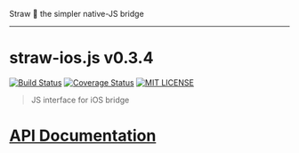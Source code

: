 Straw :tropical_drink: the simpler native-JS bridge

----
# straw-ios.js v0.3.4

[![Build Status](https://img.shields.io/travis/strawjs/straw-ios.js.svg?style=flat)](https://travis-ci.org/strawjs/straw-ios.js)
[![Coverage Status](https://coveralls.io/repos/strawjs/straw-ios.js/badge.png?branch=master)](https://coveralls.io/r/strawjs/straw-ios.js?branch=master)
[![MIT LICENSE](http://img.shields.io/badge/license-mit-blue.svg?style=flat)](https://raw.githubusercontent.com/strawjs/straw-ios.js/master/LICENSE)

> JS interface for iOS bridge

# [API Documentation](https://strawjs.github.io/straw-ios.js/doc/v0.3.4/index.html#!/api/straw.core)
